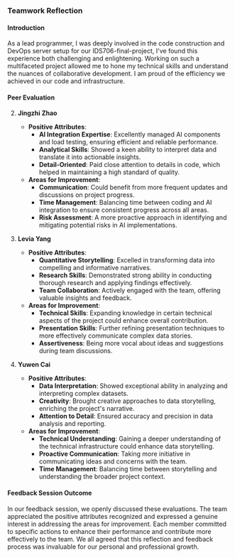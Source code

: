 ### Teamwork Reflection

#### Introduction
As a lead programmer, I was deeply involved in the code construction and DevOps server setup for our IDS706-final-project, I've found this experience both challenging and enlightening. Working on such a multifaceted project allowed me to hone my technical skills and understand the nuances of collaborative development. I am proud of the efficiency we achieved in our code and infrastructure.

#### Peer Evaluation

2. **Jingzhi Zhao**
    - **Positive Attributes**:
        - **AI Integration Expertise**: Excellently managed AI components and load testing, ensuring efficient and reliable performance.
        - **Analytical Skills**: Showed a keen ability to interpret data and translate it into actionable insights.
        - **Detail-Oriented**: Paid close attention to details in code, which helped in maintaining a high standard of quality.
    - **Areas for Improvement**:
        - **Communication**: Could benefit from more frequent updates and discussions on project progress.
        - **Time Management**: Balancing time between coding and AI integration to ensure consistent progress across all areas.
        - **Risk Assessment**: A more proactive approach in identifying and mitigating potential risks in AI implementations.

3. **Levia Yang**
    - **Positive Attributes**:
        - **Quantitative Storytelling**: Excelled in transforming data into compelling and informative narratives.
        - **Research Skills**: Demonstrated strong ability in conducting thorough research and applying findings effectively.
        - **Team Collaboration**: Actively engaged with the team, offering valuable insights and feedback.
    - **Areas for Improvement**:
        - **Technical Skills**: Expanding knowledge in certain technical aspects of the project could enhance overall contribution.
        - **Presentation Skills**: Further refining presentation techniques to more effectively communicate complex data stories.
        - **Assertiveness**: Being more vocal about ideas and suggestions during team discussions.

4. **Yuwen Cai**
    - **Positive Attributes**:
        - **Data Interpretation**: Showed exceptional ability in analyzing and interpreting complex datasets.
        - **Creativity**: Brought creative approaches to data storytelling, enriching the project's narrative.
        - **Attention to Detail**: Ensured accuracy and precision in data analysis and reporting.
    - **Areas for Improvement**:
        - **Technical Understanding**: Gaining a deeper understanding of the technical infrastructure could enhance data storytelling.
        - **Proactive Communication**: Taking more initiative in communicating ideas and concerns with the team.
        - **Time Management**: Balancing time between storytelling and understanding the broader project context.

#### Feedback Session Outcome
In our feedback session, we openly discussed these evaluations. The team appreciated the positive attributes recognized and expressed a genuine interest in addressing the areas for improvement. Each member committed to specific actions to enhance their performance and contribute more effectively to the team. We all agreed that this reflection and feedback process was invaluable for our personal and professional growth.